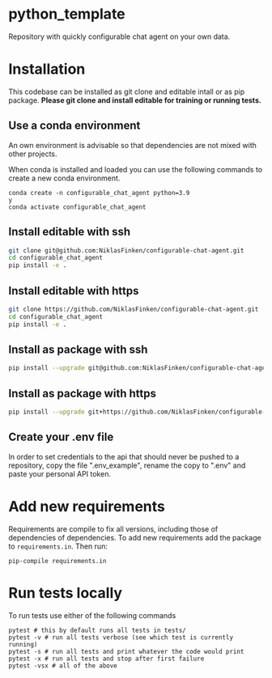 # python_template

Repository with quickly configurable chat agent on your own data.


# Installation

This codebase can be installed as git clone and editable intall or as pip package.
**Please git clone and install editable for training or running tests.**

## Use a conda environment

An own environment is advisable so that dependencies are not mixed with other projects.

When conda is installed and loaded you can use the following commands to create a new conda environment.

```console
conda create -n configurable_chat_agent python=3.9
y
conda activate configurable_chat_agent
```

## Install editable with ssh

```bash
git clone git@github.com:NiklasFinken/configurable-chat-agent.git
cd configurable_chat_agent
pip install -e .
```

## Install editable with https

```bash
git clone https://github.com/NiklasFinken/configurable-chat-agent.git
cd configurable_chat_agent
pip install -e .
```

## Install as package with ssh

```bash
pip install --upgrade git@github.com:NiklasFinken/configurable-chat-agent.git
```

## Install as package with https

```bash
pip install --upgrade git+https://github.com/NiklasFinken/configurable-chat-agent.git
```

## Create your .env file

In order to set credentials to the api that should never be pushed to a repository, copy the file ".env_example", rename the copy to ".env" and paste your personal API token.

# Add new requirements

Requirements are compile to fix all versions, including those of dependencies of dependencies. To add new requirements add the package to `requirements.in`. Then run:

```
pip-compile requirements.in
```

# Run tests locally

To run tests use either of the following commands

```console
pytest # this by default runs all tests in tests/
pytest -v # run all tests verbose (see which test is currently running)
pytest -s # run all tests and print whatever the code would print
pytest -x # run all tests and stop after first failure
pytest -vsx # all of the above
```
